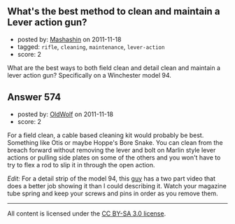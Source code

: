 ## What's the best method to clean and maintain a Lever action gun?

- posted by: [Mashashin](https://stackexchange.com/users/-1/212-mashashin) on 2011-11-18
- tagged: `rifle`, `cleaning`, `maintenance`, `lever-action`
- score: 2

What are the best ways to both field clean and detail clean and maintain a lever action gun? Specifically on a Winchester model 94.


## Answer 574

- posted by: [OldWolf](https://stackexchange.com/users/-1/111-oldwolf) on 2011-11-18
- score: 2

For a field clean, a cable based cleaning kit would probably be best. Something like Otis or maybe Hoppe's Bore Snake. You can clean from the breach forward without removing the lever and bolt on Marlin style lever actions or pulling side plates on some of the others and you won't have to try to flex a rod to slip it in through the open action.  

*Edit:* For a detail strip of the model 94, this [guy](http://www.youtube.com/watch?v=PjPlLQf73gQ) has a two part video that does a better job showing it than I could describing it. Watch your magazine tube spring and keep your screws and pins in order as you remove them.



---

All content is licensed under the [CC BY-SA 3.0 license](https://creativecommons.org/licenses/by-sa/3.0/).
